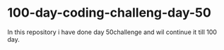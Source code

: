 # 100-day-coding-challeng-day-50
In this repository i have done day 50challenge and wil continue it till 100 day.
